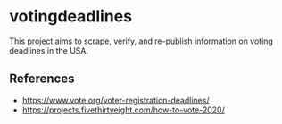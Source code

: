 # votingdeadlines

This project aims to scrape, verify, and re-publish information on voting deadlines in the USA.

## References

* https://www.vote.org/voter-registration-deadlines/
* https://projects.fivethirtyeight.com/how-to-vote-2020/